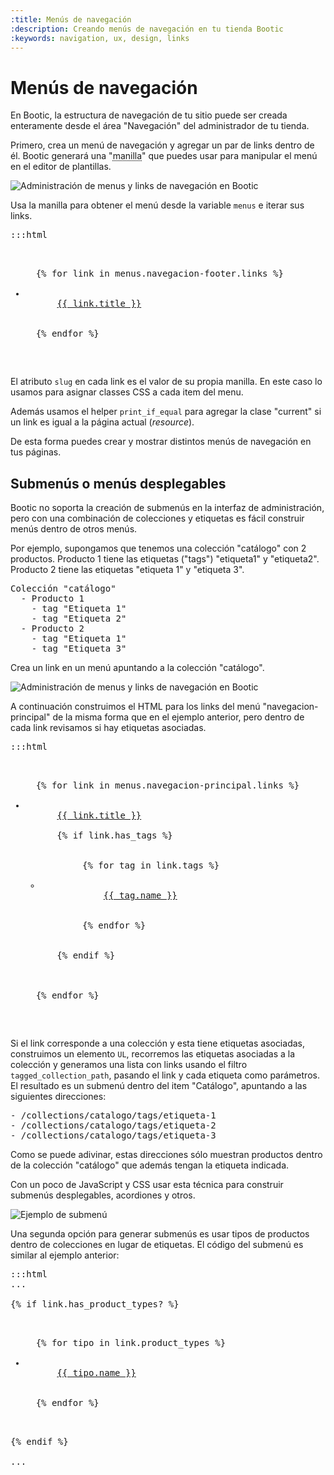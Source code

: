 ```yaml
---
:title: Menús de navegación
:description: Creando menús de navegación en tu tienda Bootic
:keywords: navigation, ux, design, links
---
```

# Menús de navegación

En Bootic, la estructura de navegación de tu sitio puede ser creada enteramente desde el área "Navegación" del administrador de tu tienda.

Primero, crea un menú de navegación y agregar un par de links dentro de él. Bootic generará una "<abbr title="'Handle', o nombre normalizado">manilla</abbr>" que puedes usar para manipular el menú en el editor de plantillas.

<img src="/img/themes/menus.png" alt="Administración de menus y links de navegación en Bootic" />

Usa la manilla para obtener el menú desde la variable <code>menus</code> e iterar sus links.

<pre>:::html
  <ul class="navegacion">
  {% for link in menus.navegacion-footer.links %}
    <li class="{{ link.slug }}{{ ' current' | print_if_equal: resource, link }}">
      <a href="{{ link.url }}">{{ link.title }}</a>
    </li>
  {% endfor %}
  </ul>
</pre>

El atributo <code>slug</code> en cada link es el valor de su propia manilla. En este caso lo usamos para asignar classes CSS a cada item del menu.

Además usamos el helper <code>print_if_equal</code> para agregar la clase "current" si un link es igual a la página actual (<em>resource</em>).

De esta forma puedes crear y mostrar distintos menús de navegación en tus páginas.

<h2 id="submenus">Submenús o menús desplegables</h2>

Bootic no soporta la creación de submenús en la interfaz de administración, pero con una combinación de colecciones y etiquetas es fácil construir menús dentro de otros menús.

Por ejemplo, supongamos que tenemos una colección "catálogo" con 2 productos. Producto 1 tiene las etiquetas ("tags") "etiqueta1" y "etiqueta2". Producto 2 tiene las etiquetas "etiqueta 1" y "etiqueta 3".

<pre>
Colección "catálogo"
  - Producto 1
    - tag "Etiqueta 1"
    - tag "Etiqueta 2"
  - Producto 2
    - tag "Etiqueta 1"
    - tag "Etiqueta 3"
</pre>

Crea un link en un menú apuntando a la colección "catálogo".

<img src="/img/themes/menus2.png" alt="Administración de menus y links de navegación en Bootic" />

A continuación construimos el HTML para los links del menú "navegacion-principal" de la misma forma que en el ejemplo anterior, pero dentro de cada link revisamos si hay etiquetas asociadas.

<pre>:::html
  <ul class="navegacion">
  {% for link in menus.navegacion-principal.links %}
    <li class="{{ link.slug }}{{ ' current' | print_if_equal: resource, link }}">
      <a href="{{ link.url }}">{{ link.title }}</a>
      <!-- este link tiene etiquetas ? -->
      {% if link.has_tags %}
        <ul class="submenu">
        {% for tag in link.tags %}
          <li>
            <a href="{{ link | tagged_collection_path: tag }}">{{ tag.name }}</a>
          </li>
        {% endfor %}
      </ul>
      {% endif %}
      <!-- /etiquetas -->
    </li>
  {% endfor %}
  </ul>
</pre>


Si el link corresponde a una colección y esta tiene etiquetas asociadas, construimos un elemento <code>UL</code>, recorremos las etiquetas asociadas a la colección y generamos una lista con links usando el filtro <code>tagged_collection_path</code>, pasando el link y cada etiqueta como parámetros. El resultado es un submenú dentro del item "Catálogo", apuntando a las siguientes direcciones:

<pre>
- /collections/catalogo/tags/etiqueta-1
- /collections/catalogo/tags/etiqueta-2
- /collections/catalogo/tags/etiqueta-3
</pre>

Como se puede adivinar, estas direcciones sólo muestran productos dentro de la colección "catálogo" que además tengan la etiqueta indicada.

Con un poco de JavaScript y CSS usar esta técnica para construir submenús desplegables, acordiones y otros.

<img src="/img/themes/submenu.png" alt="Ejemplo de submenú" />

Una segunda opción para generar submenús es usar tipos de productos dentro de colecciones en lugar de etiquetas. El código del submenú es similar al ejemplo anterior:

<pre>:::html
...
<!-- este link tiene tipos ? -->
{% if link.has_product_types? %}
  <ul class="submenu">
  {% for tipo in link.product_types %}
    <li>
      <a href="{{ link | typed_collection_path: tipo }}">{{ tipo.name }}</a>
    </li>
  {% endfor %}
  </ul>
{% endif %}
<!-- /tipos -->
...
</pre>

